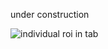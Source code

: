 under construction

![individual roi in tab](https://cloud.githubusercontent.com/assets/14059636/10949752/7a6d8df0-8302-11e5-8096-b82bc03f97ff.jpg)
